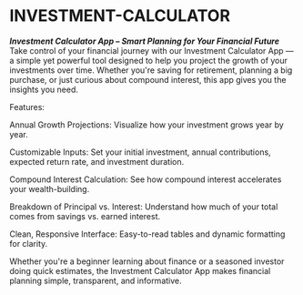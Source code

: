 # INVESTMENT-CALCULATOR

**_Investment Calculator App – Smart Planning for Your Financial Future_**
Take control of your financial journey with our Investment Calculator App — a simple yet powerful tool designed to help you project the growth of your investments over time. Whether you're saving for retirement, planning a big purchase, or just curious about compound interest, this app gives you the insights you need.

Features:

Annual Growth Projections: Visualize how your investment grows year by year.

Customizable Inputs: Set your initial investment, annual contributions, expected return rate, and investment duration.

Compound Interest Calculation: See how compound interest accelerates your wealth-building.

Breakdown of Principal vs. Interest: Understand how much of your total comes from savings vs. earned interest.

Clean, Responsive Interface: Easy-to-read tables and dynamic formatting for clarity.

Whether you're a beginner learning about finance or a seasoned investor doing quick estimates, the Investment Calculator App makes financial planning simple, transparent, and informative.
